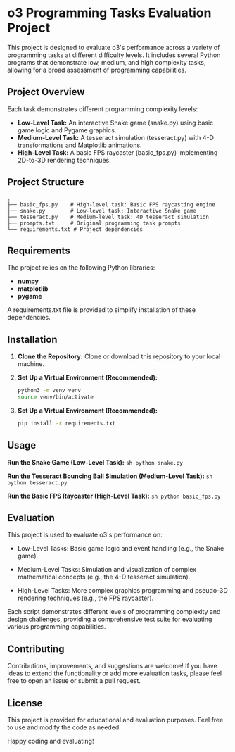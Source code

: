 # o3 Programming Tasks Evaluation Project

This project is designed to evaluate o3's performance across a variety of programming tasks at different difficulty levels. It includes several Python programs that demonstrate low, medium, and high complexity tasks, allowing for a broad assessment of programming capabilities.

## Project Overview
Each task demonstrates different programming complexity levels:

- **Low-Level Task:** An interactive Snake game (snake.py) using basic game logic and Pygame graphics.
- **Medium-Level Task:** A tesseract simulation (tesseract.py) with 4-D transformations and Matplotlib animations.
- **High-Level Task:** A basic FPS raycaster (basic_fps.py) implementing 2D-to-3D rendering techniques.

## Project Structure

```
.
├── basic_fps.py    # High-level task: Basic FPS raycasting engine
├── snake.py        # Low-level task: Interactive Snake game
├── tesseract.py    # Medium-level task: 4D tesseract simulation
├── prompts.txt     # Original programming task prompts
└── requirements.txt # Project dependencies
```

## Requirements

The project relies on the following Python libraries:
- **numpy**
- **matplotlib**
- **pygame**

A requirements.txt file is provided to simplify installation of these dependencies.

## Installation

1. **Clone the Repository:**
   Clone or download this repository to your local machine.

2. **Set Up a Virtual Environment (Recommended):**
   ```sh
   python3 -m venv venv
   source venv/bin/activate
   ```

3. **Set Up a Virtual Environment (Recommended):**
    ```sh
    pip install -r requirements.txt
    ```

## Usage

**Run the Snake Game (Low-Level Task):**
    ```sh
    python snake.py
    ```

**Run the Tesseract Bouncing Ball Simulation (Medium-Level Task):**
    ```sh
    python tesseract.py
    ```

**Run the Basic FPS Raycaster (High-Level Task):**
    ```sh
    python basic_fps.py
    ```

## Evaluation
This project is used to evaluate o3's performance on:

- Low-Level Tasks: Basic game logic and event handling (e.g., the Snake game).

- Medium-Level Tasks: Simulation and visualization of complex mathematical concepts (e.g., the 4-D tesseract simulation).

- High-Level Tasks: More complex graphics programming and pseudo-3D rendering techniques (e.g., the FPS raycaster).

Each script demonstrates different levels of programming complexity and design challenges, providing a comprehensive test suite for evaluating various programming capabilities.

## Contributing
Contributions, improvements, and suggestions are welcome! If you have ideas to extend the functionality or add more evaluation tasks, please feel free to open an issue or submit a pull request.

## License
This project is provided for educational and evaluation purposes. Feel free to use and modify the code as needed.

Happy coding and evaluating!